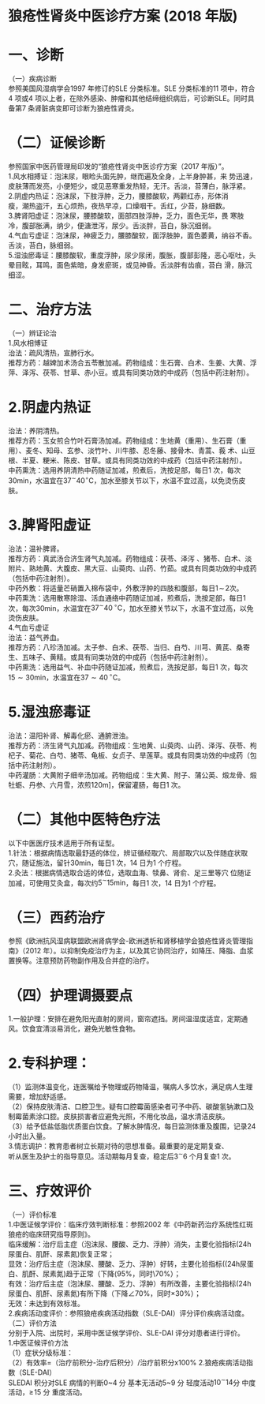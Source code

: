 # 狼疮性肾炎中医诊疗方案 (2018 年版)  
# 一、诊断  
（一）疾病诊断  
参照美国风湿病学会1997 年修订的SLE 分类标准。SLE 分类标准的11 项中，符合4 项或4 项以上者，在除外感染、肿瘤和其他结缔组织病后，可诊断SLE。同时具备第7 条肾脏病变即可诊断为狼疮性肾炎。  
# （二）证候诊断  
参照国家中医药管理局印发的“狼疮性肾炎中医诊疗方案（2017 年版）”。  
1.风水相搏证：泡沫尿，眼睑头面先肿，继而遍及全身，上半身肿甚，来 势迅速，皮肤薄而发亮，小便短少，或见恶寒重发热轻，无汗。舌淡，苔薄白，脉浮紧。  
2.阴虚内热证：泡沫尿，下肢浮肿，乏力，腰膝酸软，两颧红赤，形体消  
瘦，潮热盗汗，五心烦热，夜热早凉，口燥咽干。舌红，少苔，脉细数。  
3.脾肾阳虚证：泡沫尿，腰膝酸软，面部四肢浮肿，乏力，面色无华，畏 寒肢冷，腹部胀满，纳少，便溏泄泻，尿少。舌淡胖，苔白，脉沉细弱。  
4.气血亏虚证：泡沫尿，神疲乏力，腰膝酸软，面浮肢肿，面色萎黄，纳谷不香。舌淡，苔白，脉细弱。  
5.湿浊瘀毒证：腰膝酸软，重度浮肿，尿少尿闭，腹胀，腹部彭隆，恶心呕吐，头晕目眩，耳鸣，面色紫暗，身发瘀斑，或见神昏。舌淡胖有齿痕，苔白 滑，脉沉细涩。  
# 二、治疗方法  
（一）辨证论治  
1.风水相博证  
治法：疏风清热，宣肺行水。  
推荐方药：越婢加术汤合五苓散加减。药物组成：生石膏、白术、生姜、大黄、浮萍、泽泻、茯苓、甘草、赤小豆。或具有同类功效的中成药（包括中药注射剂）。  
# 2.阴虚内热证  
治法：养阴清热。  
推荐方药：玉女煎合竹叶石膏汤加减。药物组成：生地黄（重用）、生石膏（重用）、麦冬、知母、玄参、淡竹叶、川牛膝、忍冬藤、接骨木、青蒿、莪 术、山豆根、半夏、粳米、陈皮、甘草。或具有同类功效的中成药（包括中药注射剂）。  
中药熏洗：选用养阴清热中药随证加减，煎煮后，洗按足部，每日1 次，每次30min，水温宜在$37^{\sim}40^{\circ}\mathrm{C}$，加水至膝关节以下，水温不宜过高，以免烫伤皮肤。  
# 3.脾肾阳虚证  
治法：温补脾肾。  
推荐方药：真武汤合济生肾气丸加减。药物组成：茯苓、泽泻 、猪苓、白术、淡附片、熟地黄、大腹皮、黑大豆、山萸肉、山药、竹茹。或具有同类功效的中成药（包括中药注射剂）。  
中药外敷：将适量芒硝置入棉布袋中，外敷浮肿的四肢和腹部，每日$1\!\sim\!2$次。  
中药熏洗：选用散寒除湿、活血通络中药随证加减，煎煮后，洗按足部，每日1 次，每次30min，水温宜在$\mathrm{37}^{\mathrm{\sim}}\mathrm{40}\,^{\circ}\mathrm{C}$，加水至膝关节以下，水温不宜过高，以免烫伤皮肤。  
4.气血亏虚证  
治法：益气养血。  
推荐方药：八珍汤加减。太子参、白术、茯苓、当归、白芍、川芎、黄芪、桑寄生、五味子、黄精。或具有同类功效的中成药（包括中药注射剂）。  
中药熏洗：选用益气、补血中药随证加减，煎煮后，洗按足部，每日1 次，每次$15{\sim}30\mathrm{min}$，水温宜在$37{\sim}40\,^{\circ}\mathrm{C}$。  
# 5.湿浊瘀毒证  
治法：温阳补肾、解毒化瘀、通腑泄浊。  
推荐方药：济生肾气丸加减。药物组成：生地黄、山萸肉、山药、泽泻、茯苓、枸杞子、菊花、白芍、猪苓、龟板、女贞子、旱莲草。或具有同类功效的中成药（包括中药注射剂）。  
中药灌肠：大黄附子细辛汤加减。药物组成：生大黄、附子、蒲公英、煅龙骨、煅牡蛎、丹参、六月雪，浓煎$120\mathrm{m}]$，保留灌肠，每日1 次。  
# （二）其他中医特色疗法  
以下中医医疗技术适用于所有证型。  
1.针法：根据病情选取最舒适的体位，辨证循经取穴、局部取穴以及伴随症状取穴，随证施法，留针$30\mathrm{{m}i n}$，每日1 次，14 日为1 个疗程。  
2.灸法：根据病情选取合适的体位，选取血海、犊鼻、肾俞、足三里等穴 位随证加减，可使用艾灸盒，每次约$5^{\sim}15\mathrm{min}$，每日1 次，14 日为1 个疗程。  
# （三）西药治疗  
参照《欧洲抗风湿病联盟欧洲肾病学会-欧洲透析和肾移植学会狼疮性肾炎管理指南》（2012 年）。以抑制免疫治疗为主，以及其它协同治疗，如降压、降脂、血浆置换等。注意预防药物副作用及合并症的治疗。  
# （四）护理调摄要点  
1.一般护理：安排在避免阳光直射的房间，窗帘遮挡。房间温湿度适宜，定期通风。饮食宜清淡易消化，避免光敏性食物。  
# 2.专科护理：  
（1）监测体温变化，连医嘱给予物理或药物降温，嘱病人多饮水，满足病人生理需要，增加舒适感。  
（2）保持皮肤清洁、口腔卫生。疑有口腔霉菌感染者可予中药、碳酸氢钠漱口及制霉菌素涂口腔。皮肤损害者应避免光照，不用化妆品，温水清洁皮肤。  
（3）给予低盐低脂优质蛋白饮食。了解水肿情况，每日监测体重及腹围，记录24 小时出入量。  
3.情志调护：教育患者树立长期对待的思想准备。最重要的是定期复查、  
听从医生及护士的指导意见。活动期每月复查，稳定后$3^{\sim}6$ 个月复查1 次。  
# 三、疗效评价  
（一）评价标准  
1.中医证候学评价：临床疗效判断标准：参照2002 年《中药新药治疗系统性红斑狼疮的临床研究指导原则》。  
临床缓解：治疗后主症（泡沫尿、腰酸、乏力、浮肿）消失，主要化验指标(24h 尿蛋白、肌酐、尿素氮)恢复正常；  
显效：治疗后主症（泡沫尿、腰酸、乏力、浮肿）好转，主要化验指标($(24\mathrm{h}$尿蛋白、肌酐、尿素氮)趋于正常（下降$\langle95\%$，同时${\setminus}70\%$）；  
有效：治疗后主症（泡沫尿、腰酸、乏力、浮肿）有所改善，主要化验指标(24h 尿蛋白、肌酐、尿素氮)有所下降（下降$\angle70\%$，同时${\times30\%}$）；  
无效：未达到有效标准。  
2.疾病活动度评价：参照狼疮疾病活动指数（SLE-DAI）评分评价疾病活动度。  
（二）评价方法  
分别于入院、出院时，采用中医证候学评价、SLE-DAI 评分对患者进行评价。  
1.中医证候评价方法  
（1）症状分级标准：  
（2）有效率$=$（治疗前积分-治疗后积分）/治疗前积分$\mathrm{x100\%}$ 2.狼疮疾病活动指数（SLE-DAI）  
SLEDAI 积分对SLE 病情的判断0\~4 分 基本无活动5\~9 分 轻度活动$10^{\sim}14$分 中度活动，$\geqslant\!15$ 分 重度活动。  

